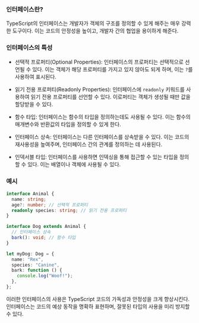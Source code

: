 ### 인터페이스란?

TypeScript의 인터페이스는 개발자가 객체의 구조를 정의할 수 있게 해주는 매우 강력한 도구이다. 이는 코드의 안정성을 높이고, 개발자 간의 협업을 용이하게 해준다.

### 인터페이스의 특성

- 선택적 프로퍼티(Optional Properties): 인터페이스의 프로퍼티는 선택적으로 선언될 수 있다. 이는 객체가 해당 프로퍼티를 가지고 있지 않아도 되게 하며, 이는 `?`를 사용하여 표시된다.

- 읽기 전용 프로퍼티(Readonly Properties): 인터페이스에 `readonly` 키워드를 사용하여 읽기 전용 프로퍼티를 선언할 수 있다. 이로퍼티는 객체가 생성될 때만 값을 할당받을 수 있다.

- 함수 타입: 인터페이스는 함수의 타입을 정의하는데도 사용될 수 있다. 이는 함수의 매개변수와 반환값의 타입을 정의할 수 있게 한다.

- 인터페이스 상속: 인터페이스는 다른 인터페이스를 상속받을 수 있다. 이는 코드의 재사용성을 높여주며, 인터페이스 간의 관계를 정의하는 데 사용된다.

- 인덱서블 타입: 인터페이스를 사용하면 인덱싱을 통해 접근할 수 있는 타입을 정의할 수 있다. 이는 배열이나 객체에 사용될 수 있다.

### 예시

```ts
interface Animal {
  name: string;
  age?: number; // 선택적 프로퍼티
  readonly species: string; // 읽기 전용 프로퍼티
}

interface Dog extends Animal {
  // 인터페이스 상속
  bark(): void; // 함수 타입
}

let myDog: Dog = {
  name: "Rex",
  species: "Canine",
  bark: function () {
    console.log("Woof!");
  },
};
```

이러한 인터페이스의 사용은 TypeScript 코드의 가독성과 안정성을 크게 향상시킨다. 인터페이스는 코드의 예상 동작을 명확하 표현하며, 잘못된 타입의 사용을 미리 방지할 수 있다.
